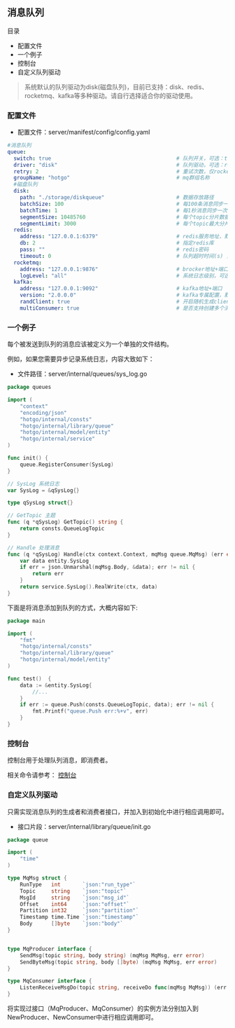 ## 消息队列

目录

- 配置文件
- 一个例子
- 控制台
- 自定义队列驱动

> 系统默认的队列驱动为disk(磁盘队列)，目前已支持：disk、redis、rocketmq、kafka等多种驱动。请自行选择适合你的驱动使用。

### 配置文件
- 配置文件：server/manifest/config/config.yaml

```yaml
#消息队列
queue:
  switch: true                                        # 队列开关，可选：true|false，默认为true
  driver: "disk"                                      # 队列驱动，可选：redis|rocketmq|kafka，默认为disk
  retry: 2                                            # 重试次数，仅rocketmq|redis支持
  groupName: "hotgo"                                  # mq群组名称
  #磁盘队列
  disk:
    path: "./storage/diskqueue"                       # 数据存放路径
    batchSize: 100                                    # 每100条消息同步一次，batchSize和batchTime满足其一就会同步一次
    batchTime: 1                                      # 每1秒消息同步一次
    segmentSize: 10485760                             # 每个topic分片数据文件最大字节，默认10M
    segmentLimit: 3000                                # 每个topic最大分片数据文件数量，超出部分将会丢弃
  redis:
    address: "127.0.0.1:6379"                         # redis服务地址，默认为127.0.0.1:6379
    db: 2                                             # 指定redis库
    pass: ""                                          # redis密码
    timeout: 0                                        # 队列超时时间(s) ，0为永不超时，当队列一直没有被消费到达超时时间则队列会被销毁
  rocketmq:
    address: "127.0.0.1:9876"                         # brocker地址+端口
    logLevel: "all"                                   # 系统日志级别，可选：all|close|debug|info|warn|error|fatal
  kafka:
    address: "127.0.0.1:9092"                         # kafka地址+端口
    version: "2.0.0.0"                                # kafka专属配置，默认2.0.0.0
    randClient: true                                  # 开启随机生成clientID，可以实现启动多实例同时一起消费相同topic，加速消费能力的特性，默认为true
    multiConsumer: true                               # 是否支持创建多个消费者

```

### 一个例子

每个被发送到队列的消息应该被定义为一个单独的文件结构。

例如，如果您需要异步记录系统日志，内容大致如下：

- 文件路径：server/internal/queues/sys_log.go

```go 
package queues

import (
	"context"
	"encoding/json"
	"hotgo/internal/consts"
	"hotgo/internal/library/queue"
	"hotgo/internal/model/entity"
	"hotgo/internal/service"
)

func init() {
	queue.RegisterConsumer(SysLog)
}

// SysLog 系统日志
var SysLog = &qSysLog{}

type qSysLog struct{}

// GetTopic 主题
func (q *qSysLog) GetTopic() string {
	return consts.QueueLogTopic
}

// Handle 处理消息
func (q *qSysLog) Handle(ctx context.Context, mqMsg queue.MqMsg) (err error) {
	var data entity.SysLog
	if err = json.Unmarshal(mqMsg.Body, &data); err != nil {
		return err
	}
	return service.SysLog().RealWrite(ctx, data)
}

```

下面是将消息添加到队列的方式，大概内容如下:

```go
package main

import (
	"fmt"
	"hotgo/internal/consts"
	"hotgo/internal/library/queue"
	"hotgo/internal/model/entity"
)

func test()  {
	data := &entity.SysLog{
		//...
    }
	if err := queue.Push(consts.QueueLogTopic, data); err != nil {
		fmt.Printf("queue.Push err:%+v", err)
	}
}

```

### 控制台

控制台用于处理队列消息，即消费者。

相关命令请参考： [控制台](sys-console.md)


### 自定义队列驱动

只需实现消息队列的生成者和消费者接口，并加入到初始化中进行相应调用即可。

- 接口片段：server/internal/library/queue/init.go

```go
package queue

import (
	"time"
)

type MqMsg struct {
	RunType   int       `json:"run_type"`
	Topic     string    `json:"topic"`
	MsgId     string    `json:"msg_id"`
	Offset    int64     `json:"offset"`
	Partition int32     `json:"partition"`
	Timestamp time.Time `json:"timestamp"`
	Body      []byte    `json:"body"`
}


type MqProducer interface {
	SendMsg(topic string, body string) (mqMsg MqMsg, err error)
	SendByteMsg(topic string, body []byte) (mqMsg MqMsg, err error)
}

type MqConsumer interface {
	ListenReceiveMsgDo(topic string, receiveDo func(mqMsg MqMsg)) (err error)
}

```

将实现过接口（MqProducer、MqConsumer）的实例方法分别加入到NewProducer、NewConsumer中进行相应调用即可。

